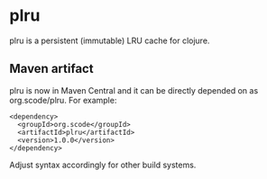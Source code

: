 # plru

plru is a persistent (immutable) LRU cache for clojure.

## Maven artifact

plru is now in Maven Central and it can be directly depended on as
org.scode/plru. For example:

    <dependency>
      <groupId>org.scode</groupId>
      <artifactId>plru</artifactId>
      <version>1.0.0</version>
    </dependency>

Adjust syntax accordingly for other build systems.

